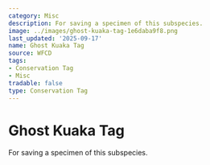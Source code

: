 ```yaml
---
category: Misc
description: For saving a specimen of this subspecies.
image: ../images/ghost-kuaka-tag-1e6daba9f8.png
last_updated: '2025-09-17'
name: Ghost Kuaka Tag
source: WFCD
tags:
- Conservation Tag
- Misc
tradable: false
type: Conservation Tag
---
```


# Ghost Kuaka Tag

For saving a specimen of this subspecies.

